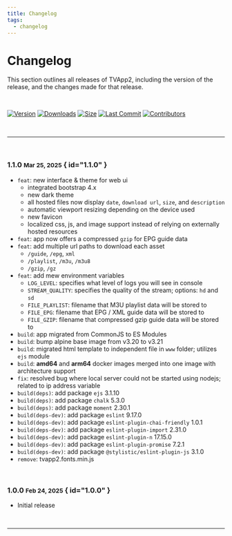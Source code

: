 ```yaml
---
title: Changelog
tags:
  - changelog
---
```


# Changelog

This section outlines all releases of TVApp2, including the version of the release, and the changes made for that release.

<br />

<p align="center" markdown="1">

<!-- prettier-ignore-start -->
[![Version][github-version-img]][github-version-uri]
[![Downloads][github-downloads-img]][github-downloads-uri]
[![Size][github-size-img]][github-size-img]
[![Last Commit][github-commit-img]][github-commit-img]
[![Contributors][contribs-all-img]](#contributors)
<!-- prettier-ignore-end -->

</p>

<br />

---

<br />

### <!-- md:version stable- --> 1.1.0 <small>Mar 25, 2025</small> { id="1.1.0" }

- `feat`: new interface & theme for web ui
    - integrated bootstrap 4.x
    - new dark theme
    - all hosted files now display `date`, `download url`, `size`, and `description`
    - automatic viewport resizing depending on the device used
    - new favicon
    - localized css, js, and image support instead of relying on externally hosted resources
- `feat`: app now offers a compressed `gzip` for EPG guide data
- `feat`: add multiple url paths to download each asset
    - `/guide`, `/epg`, `xml`
    - `/playlist`, `/m3u`, `/m3u8`
    - `/gzip`, `/gz`
- `feat`: add mew environment variables
    - `LOG_LEVEL`: specifies what level of logs you will see in console
    - `STREAM_QUALITY`: specifies the quality of the stream; options: `hd` and `sd`
    - `FILE_PLAYLIST`: filename that M3U playlist data will be stored to
    - `FILE_EPG`: filename that EPG / XML guide data will be stored to
    - `FILE_GZIP`: filename that compressed gzip guide data will be stored to
- `build`: app migrated from CommonJS to ES Modules
- `build`: bump alpine base image from v3.20 to v3.21
- `build`: migrated html template to independent file in `www` folder; utilizes `ejs` module
- `build`: **amd64** and **arm64** docker images merged into one image with architecture support
- `fix`: resolved bug where local server could not be started using nodejs; related to ip address variable
- `build(deps)`: add package `ejs` 3.1.10
- `build(deps)`: add package `chalk` 5.3.0
- `build(deps)`: add package `moment` 2.30.1
- `build(deps-dev)`: add package `eslint` 9.17.0
- `build(deps-dev)`: add package `eslint-plugin-chai-friendly` 1.0.1
- `build(deps-dev)`: add package `eslint-plugin-import` 2.31.0
- `build(deps-dev)`: add package `eslint-plugin-n` 17.15.0
- `build(deps-dev)`: add package `eslint-plugin-promise` 7.2.1
- `build(deps-dev)`: add package `@stylistic/eslint-plugin-js` 3.1.0
- `remove`: tvapp2.fonts.min.js

<br />

### <!-- md:version stable- --> 1.0.0 <small>Feb 24, 2025</small> { id="1.0.0" }

- Initial release

<br />

---

<br />

<!-- prettier-ignore-start -->
<!-- markdownlint-disable -->

<!-- BADGE > GENERAL -->
  [general-npmjs-uri]: https://npmjs.com
  [general-nodejs-uri]: https://nodejs.org
  [general-npmtrends-uri]: http://npmtrends.com/csf-firewall

<!-- BADGE > VERSION > GITHUB -->
  [github-version-img]: https://img.shields.io/github/v/tag/TheBinaryNinja/tvapp2?logo=GitHub&label=Version&color=ba5225
  [github-version-uri]: https://github.com/TheBinaryNinja/tvapp2/releases

<!-- BADGE > LICENSE > MIT -->
  [license-mit-img]: https://img.shields.io/badge/MIT-FFF?logo=creativecommons&logoColor=FFFFFF&label=License&color=9d29a0
  [license-mit-uri]: https://github.com/TheBinaryNinja/tvapp2/blob/main/LICENSE

<!-- BADGE > GITHUB > DOWNLOAD COUNT -->
  [github-downloads-img]: https://img.shields.io/github/downloads/TheBinaryNinja/tvapp2/total?logo=github&logoColor=FFFFFF&label=Downloads&color=376892
  [github-downloads-uri]: https://github.com/TheBinaryNinja/tvapp2/releases

<!-- BADGE > GITHUB > DOWNLOAD SIZE -->
  [github-size-img]: https://img.shields.io/github/repo-size/TheBinaryNinja/tvapp2?logo=github&label=Size&color=59702a
  [github-size-uri]: https://github.com/TheBinaryNinja/tvapp2/releases

<!-- BADGE > ALL CONTRIBUTORS -->
  [contribs-all-img]: https://img.shields.io/github/all-contributors/TheBinaryNinja/tvapp2?logo=contributorcovenant&color=de1f6f&label=contributors
  [contribs-all-uri]: https://github.com/all-contributors/all-contributors

<!-- BADGE > GITHUB > BUILD > NPM -->
  [github-build-img]: https://img.shields.io/github/actions/workflow/status/TheBinaryNinja/tvapp2/npm-release.yml?logo=github&logoColor=FFFFFF&label=Build&color=%23278b30
  [github-build-uri]: https://github.com/TheBinaryNinja/tvapp2/actions/workflows/npm-release.yml

<!-- BADGE > GITHUB > BUILD > Pypi -->
  [github-build-pypi-img]: https://img.shields.io/github/actions/workflow/status/TheBinaryNinja/tvapp2/release-pypi.yml?logo=github&logoColor=FFFFFF&label=Build&color=%23278b30
  [github-build-pypi-uri]: https://github.com/TheBinaryNinja/tvapp2/actions/workflows/pypi-release.yml

<!-- BADGE > GITHUB > TESTS -->
  [github-tests-img]: https://img.shields.io/github/actions/workflow/status/TheBinaryNinja/tvapp2/npm-tests.yml?logo=github&label=Tests&color=2c6488
  [github-tests-uri]: https://github.com/TheBinaryNinja/tvapp2/actions/workflows/npm-tests.yml

<!-- BADGE > GITHUB > COMMIT -->
  [github-commit-img]: https://img.shields.io/github/last-commit/TheBinaryNinja/tvapp2?logo=conventionalcommits&logoColor=FFFFFF&label=Last%20Commit&color=313131
  [github-commit-uri]: https://github.com/TheBinaryNinja/tvapp2/commits/main/

<!-- BADGE > Github > Docker Image > SELFHOSTED BADGES -->
  [github-docker-version-img]: https://badges-ghcr.onrender.com/thebinaryninja/tvapp2/latest_tag?color=%233d9e18&ignore=development-amd64%2Cdevelopment%2Cdevelopment-arm64%2Clatest&label=version&trim=
  [github-docker-version-uri]: https://github.com/TheBinaryNinja/tvapp2/pkgs/container/tvapp2

<!-- BADGE > Dockerhub > Docker Image -->
  [dockerhub-docker-version-img]: https://img.shields.io/docker/v/thebinaryninja/tvapp2?sort=semver&arch=arm64
  [dockerhub-docker-version-uri]: https://hub.docker.com/repository/docker/thebinaryninja/tvapp2/general

<!-- BADGE > Gitea > Docker Image > SELFHOSTED BADGES -->
  [gitea-docker-version-img]: https://badges-ghcr.onrender.com/thebinaryninja/tvapp2/latest_tag?color=%233d9e18&ignore=latest&label=version&trim=
  [gitea-docker-version-uri]: https://git.binaryninja.net/BinaryNinja/tvapp2

<!-- BADGE > Gitea 2 > Docker Image -->
  [gitea2-docker-version-img]: https://img.shields.io/gitea/v/release/binaryninja/tvapp2?gitea_url=https%3A%2F%2Fgit.binaryninja.net
  [gitea2-docker-version-uri]: https://git.binaryninja.net/BinaryNinja/-/packages/container/tvapp2/latest

<!-- BADGE > BUTTON > SUBMIT ISSUES -->
  [btn-github-submit-img]: https://img.shields.io/badge/submit%20new%20issue-de1f5c?style=for-the-badge&logo=github&logoColor=FFFFFF
  [btn-github-submit-uri]: https://github.com/TheBinaryNinja/tvapp2/issues

<!-- prettier-ignore-end -->
<!-- markdownlint-restore -->
